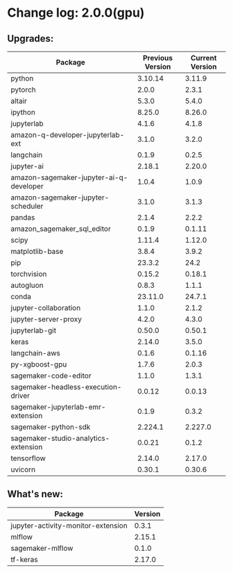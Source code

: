 # Change log: 2.0.0(gpu)

## Upgrades: 

Package | Previous Version | Current Version
---|---|---
python|3.10.14|3.11.9
pytorch|2.0.0|2.3.1
altair|5.3.0|5.4.0
ipython|8.25.0|8.26.0
jupyterlab|4.1.6|4.1.8
amazon-q-developer-jupyterlab-ext|3.1.0|3.2.0
langchain|0.1.9|0.2.5
jupyter-ai|2.18.1|2.20.0
amazon-sagemaker-jupyter-ai-q-developer|1.0.4|1.0.9
amazon-sagemaker-jupyter-scheduler|3.1.0|3.1.3
pandas|2.1.4|2.2.2
amazon_sagemaker_sql_editor|0.1.9|0.1.11
scipy|1.11.4|1.12.0
matplotlib-base|3.8.4|3.9.2
pip|23.3.2|24.2
torchvision|0.15.2|0.18.1
autogluon|0.8.3|1.1.1
conda|23.11.0|24.7.1
jupyter-collaboration|1.1.0|2.1.2
jupyter-server-proxy|4.2.0|4.3.0
jupyterlab-git|0.50.0|0.50.1
keras|2.14.0|3.5.0
langchain-aws|0.1.6|0.1.16
py-xgboost-gpu|1.7.6|2.0.3
sagemaker-code-editor|1.1.0|1.3.1
sagemaker-headless-execution-driver|0.0.12|0.0.13
sagemaker-jupyterlab-emr-extension|0.1.9|0.3.2
sagemaker-python-sdk|2.224.1|2.227.0
sagemaker-studio-analytics-extension|0.0.21|0.1.2
tensorflow|2.14.0|2.17.0
uvicorn|0.30.1|0.30.6

## What's new: 

Package | Version 
---|---
jupyter-activity-monitor-extension|0.3.1
mlflow|2.15.1
sagemaker-mlflow|0.1.0
tf-keras|2.17.0
